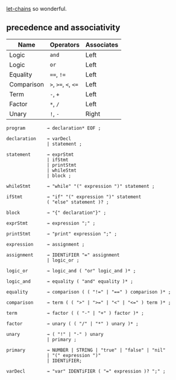 [let-chains](https://github.com/rust-lang/rfcs/blob/master/text/2497-if-let-chains.md) so wonderful.

## precedence and associativity

| Name       | Operators            | Associates |
| ---------- | -------------------- | ---------- |
| Logic      | `and`                | Left       |
| Logic      | `or`                 | Left       |
| Equality   | `==`, `!=`           | Left       |
| Comparison | `>`, `>=`, `<`, `<=` | Left       |
| Term       | `-`, `+`             | Left       |
| Factor     | `*`, `/`             | Left       |
| Unary      | `!`, `-`             | Right      |

```bng
program        → declaration* EOF ;

declaration    → varDecl
               | statement ;

statement      → exprStmt
               | ifStmt
               | printStmt
               | whileStmt
               | block ;

whileStmt      → "while" "(" expression ")" statement ;

ifStmt         → "if" "(" expression ")" statement
               ( "else" statement )? ;

block          → "{" declaration"}" ;

exprStmt       → expression ";" ;

printStmt      → "print" expression ";" ;

expression     → assignment ;

assignment     → IDENTiFIER "=" assignment
               | logic_or ;

logic_or       → logic_and ( "or" logic_and )* ;

logic_and      → equality ( "and" equality )* ;

equality       → comparison ( ( "!=" | "==" ) comparison )* ;

comparison     → term ( ( ">" | ">=" | "<" | "<=" ) term )* ;

term           → factor ( ( "-" | "+" ) factor )* ;

factor         → unary ( ( "/" | "*" ) unary )* ;

unary          → ( "!" | "-" ) unary
               | primary ;

primary        → NUMBER | STRING | "true" | "false" | "nil"
               | "(" expression ")"
               | IDENTiFIER;
```

```bng
varDecl        → "var" IDENTiFIER ( "=" expression )? ";" ;
```
